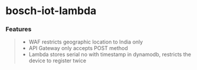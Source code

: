 # bosch-iot-lambda

### Features
> -  WAF restricts geographic location to India only
> -  API Gateway only accepts POST method
> -  Lambda stores serial no with timestamp in dynamodb, restricts the device to register twice

